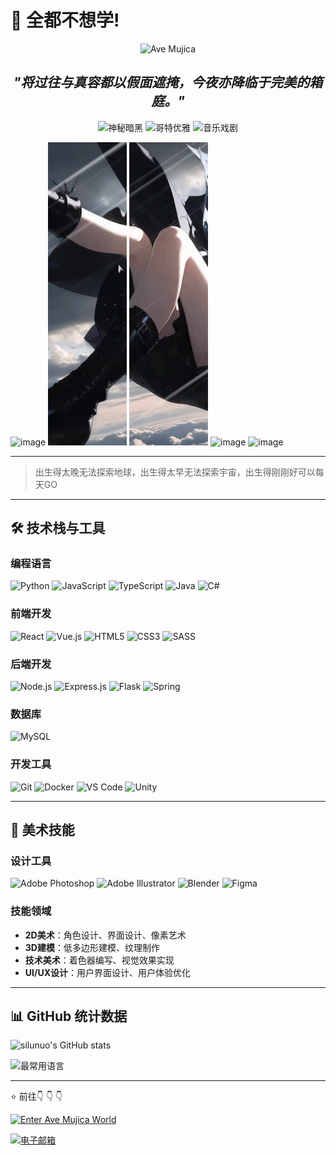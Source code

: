 # 👋 全都不想学!

<p align="center">
  <img src="https://img.shields.io/badge/Ave-Mujica-8b0000?style=for-the-badge&logo=bandlab" alt="Ave Mujica"/>
</p>
<h2 align="center">
  <em>"将过往与真容都以假面遮掩，今夜亦降临于完美的箱庭。"</em>
</h2>
<p align="center">
  <img src="https://img.shields.io/badge/秘密-人偶-8b0000?style=flat-square" alt="神秘暗黑"/>
  <img src="https://img.shields.io/badge/假面-舞会-800?style=flat-square" alt="哥特优雅"/>
  <img src="https://img.shields.io/badge/音乐-戏剧-a00?style=flat-square" alt="音乐戏剧"/>
</p>

![image](./resource/sakisaki/1.gif) ![image](./resource/sakisaki/2.gif) ![image](./resource/sakisaki/3.gif) ![image](./resource/sakisaki/4.gif) ![image](./resource/sakisaki/5.gif)

---
> 出生得太晚无法探索地球，出生得太早无法探索宇宙，出生得刚刚好可以每天GO
> 
---

## 🛠 技术栈与工具

### 编程语言
![Python](https://img.shields.io/badge/Python-3776AB?style=for-the-badge&logo=python&logoColor=white)
![JavaScript](https://img.shields.io/badge/JavaScript-F7DF1E?style=for-the-badge&logo=javascript&logoColor=black)
![TypeScript](https://img.shields.io/badge/TypeScript-007ACC?style=for-the-badge&logo=typescript&logoColor=white)
![Java](https://img.shields.io/badge/Java-ED8B00?style=for-the-badge&logo=openjdk&logoColor=white)
![C#](https://img.shields.io/badge/C%23-239120?style=for-the-badge&logo=c-sharp&logoColor=white)

### 前端开发
![React](https://img.shields.io/badge/React-20232A?style=for-the-badge&logo=react&logoColor=61DAFB)
![Vue.js](https://img.shields.io/badge/Vue.js-35495E?style=for-the-badge&logo=vue.js&logoColor=4FC08D)
![HTML5](https://img.shields.io/badge/HTML5-E34F26?style=for-the-badge&logo=html5&logoColor=white)
![CSS3](https://img.shields.io/badge/CSS3-1572B6?style=for-the-badge&logo=css3&logoColor=white)
![SASS](https://img.shields.io/badge/SASS-hotpink.svg?style=for-the-badge&logo=SASS&logoColor=white)

### 后端开发
![Node.js](https://img.shields.io/badge/Node.js-43853D?style=for-the-badge&logo=node.js&logoColor=white)
![Express.js](https://img.shields.io/badge/Express.js-404D59?style=for-the-badge)
![Flask](https://img.shields.io/badge/Flask-000000?style=for-the-badge&logo=flask&logoColor=white)
![Spring](https://img.shields.io/badge/Spring-6DB33F?style=for-the-badge&logo=spring&logoColor=white)

### 数据库
![MySQL](https://img.shields.io/badge/MySQL-00000F?style=for-the-badge&logo=mysql&logoColor=white)

### 开发工具
![Git](https://img.shields.io/badge/Git-F05032?style=for-the-badge&logo=git&logoColor=white)
![Docker](https://img.shields.io/badge/Docker-2496ED?style=for-the-badge&logo=docker&logoColor=white)
![VS Code](https://img.shields.io/badge/VS_Code-007ACC?style=for-the-badge&logo=visual-studio-code&logoColor=white)
![Unity](https://img.shields.io/badge/Unity-100000?style=for-the-badge&logo=unity&logoColor=white)

---

## 🎨 美术技能

### 设计工具
![Adobe Photoshop](https://img.shields.io/badge/Photoshop-31A8FF?style=for-the-badge&logo=adobephotoshop&logoColor=white)
![Adobe Illustrator](https://img.shields.io/badge/Illustrator-FF9A00?style=for-the-badge&logo=adobeillustrator&logoColor=white)
![Blender](https://img.shields.io/badge/Blender-F5792A?style=for-the-badge&logo=blender&logoColor=white)
![Figma](https://img.shields.io/badge/Figma-F24E1E?style=for-the-badge&logo=figma&logoColor=white)

### 技能领域
- **2D美术**：角色设计、界面设计、像素艺术
- **3D建模**：低多边形建模、纹理制作
- **技术美术**：着色器编写、视觉效果实现
- **UI/UX设计**：用户界面设计、用户体验优化

---

## 📊 GitHub 统计数据

![silunuo's GitHub stats](https://github-readme-stats.vercel.app/api?username=silunuo&show_icons=true&theme=radical)

![最常用语言](https://github-readme-stats.vercel.app/api/top-langs/?username=silunuo&layout=compact&theme=radical)

---
⭐️ 前往👇 👇 👇

[![Enter Ave Mujica World](https://img.shields.io/badge/Ave_Mujica_World-8b0000?style=for-the-badge&logo=bandlab)](https://silunuo.github.io)

[![电子邮箱](https://img.shields.io/badge/联系我-邮箱-red?style=flat-square&logo=gmail)](mailto:已废弃)
